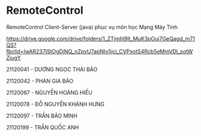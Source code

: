 # RemoteControl

RemoteControl Client-Server (java) phục vụ môn học Mạng Máy Tính

https://drive.google.com/drive/folders/1_ZTjmhl9lt_MuK3pOuj7GeQagd_m71QS?fbclid=IwAR237IStOgDjNQ_nZpvU7apNIv5jci_CVPxotS4Rcb5eMmVDl_sotWZiugY

21120041 - DƯƠNG NGỌC THÁI BẢO

21120042 - PHAN GIA BẢO

21120067 - NGUYỄN HOÀNG HIẾU

21120078 - ĐỖ NGUYỄN KHÁNH HƯNG

21120097 - TRẦN BẢO MINH

21120199 - TRẦN QUỐC ANH

